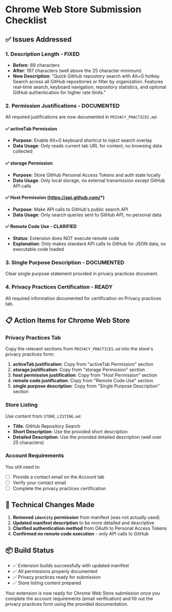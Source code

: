 # Chrome Web Store Submission Checklist

## ✅ Issues Addressed

### 1. **Description Length** - FIXED

- **Before**: 69 characters
- **After**: 197 characters (well above the 25 character minimum)
- **New Description**: "Quick GitHub repository search with Alt+G hotkey. Search across all GitHub repositories or filter by organization. Features real-time search, keyboard navigation, repository statistics, and optional GitHub authentication for higher rate limits."

### 2. **Permission Justifications** - DOCUMENTED

All required justifications are now documented in `PRIVACY_PRACTICES.md`:

#### ✅ activeTab Permission

- **Purpose**: Enable Alt+G keyboard shortcut to inject search overlay
- **Data Usage**: Only reads current tab URL for context, no browsing data collected

#### ✅ storage Permission

- **Purpose**: Store GitHub Personal Access Tokens and auth state locally
- **Data Usage**: Only local storage, no external transmission except GitHub API calls

#### ✅ Host Permission (https://api.github.com/*)

- **Purpose**: Make API calls to GitHub's public search API
- **Data Usage**: Only search queries sent to GitHub API, no personal data

#### ✅ Remote Code Use - CLARIFIED

- **Status**: Extension does NOT execute remote code
- **Explanation**: Only makes standard API calls to GitHub for JSON data, no executable code loaded

### 3. **Single Purpose Description** - DOCUMENTED

Clear single purpose statement provided in privacy practices document.

### 4. **Privacy Practices Certification** - READY

All required information documented for certification on Privacy practices tab.

## 📋 Action Items for Chrome Web Store

### Privacy Practices Tab

Copy the relevant sections from `PRIVACY_PRACTICES.md` into the store's privacy practices form:

1. **activeTab justification**: Copy from "activeTab Permission" section
2. **storage justification**: Copy from "storage Permission" section
3. **host permission justification**: Copy from "Host Permission" section
4. **remote code justification**: Copy from "Remote Code Use" section
5. **single purpose description**: Copy from "Single Purpose Description" section

### Store Listing

Use content from `STORE_LISTING.md`:

- **Title**: GitHub Repository Search
- **Short Description**: Use the provided short description
- **Detailed Description**: Use the provided detailed description (well over 25 characters)

### Account Requirements

You still need to:

- [ ] Provide a contact email on the Account tab
- [ ] Verify your contact email
- [ ] Complete the privacy practices certification

## 🔧 Technical Changes Made

1. **Removed `identity` permission** from manifest (was not actually used)
2. **Updated manifest description** to be more detailed and descriptive
3. **Clarified authentication method** from OAuth to Personal Access Tokens
4. **Confirmed no remote code execution** - only API calls to GitHub

## 📦 Build Status

- ✅ Extension builds successfully with updated manifest
- ✅ All permissions properly documented
- ✅ Privacy practices ready for submission
- ✅ Store listing content prepared

Your extension is now ready for Chrome Web Store submission once you complete the account requirements (email verification) and fill out the privacy practices form using the provided documentation.
